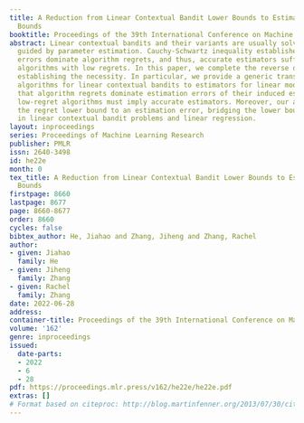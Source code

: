 ```yaml
---
title: A Reduction from Linear Contextual Bandit Lower Bounds to Estimation Lower
  Bounds
booktitle: Proceedings of the 39th International Conference on Machine Learning
abstract: Linear contextual bandits and their variants are usually solved using algorithms
  guided by parameter estimation. Cauchy-Schwartz inequality established that estimation
  errors dominate algorithm regrets, and thus, accurate estimators suffice to guarantee
  algorithms with low regrets. In this paper, we complete the reverse direction by
  establishing the necessity. In particular, we provide a generic transformation from
  algorithms for linear contextual bandits to estimators for linear models, and show
  that algorithm regrets dominate estimation errors of their induced estimators, i.e.,
  low-regret algorithms must imply accurate estimators. Moreover, our analysis reduces
  the regret lower bound to an estimation error, bridging the lower bound analysis
  in linear contextual bandit problems and linear regression.
layout: inproceedings
series: Proceedings of Machine Learning Research
publisher: PMLR
issn: 2640-3498
id: he22e
month: 0
tex_title: A Reduction from Linear Contextual Bandit Lower Bounds to Estimation Lower
  Bounds
firstpage: 8660
lastpage: 8677
page: 8660-8677
order: 8660
cycles: false
bibtex_author: He, Jiahao and Zhang, Jiheng and Zhang, Rachel
author:
- given: Jiahao
  family: He
- given: Jiheng
  family: Zhang
- given: Rachel
  family: Zhang
date: 2022-06-28
address:
container-title: Proceedings of the 39th International Conference on Machine Learning
volume: '162'
genre: inproceedings
issued:
  date-parts:
  - 2022
  - 6
  - 28
pdf: https://proceedings.mlr.press/v162/he22e/he22e.pdf
extras: []
# Format based on citeproc: http://blog.martinfenner.org/2013/07/30/citeproc-yaml-for-bibliographies/
---
```

